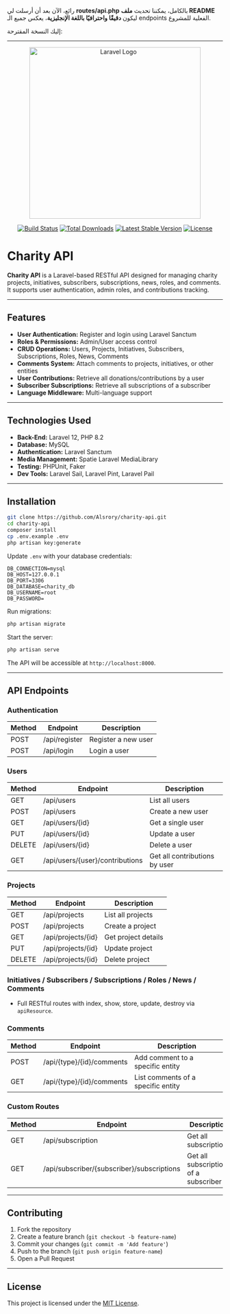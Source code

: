 رائع، الآن بعد أن أرسلت لي **routes/api.php** بالكامل، يمكننا تحديث **ملف README** ليكون **دقيقًا واحترافيًا باللغة الإنجليزية**، يعكس جميع الـ endpoints الفعلية للمشروع.

إليك النسخة المقترحة:

---

<p align="center">
  <a href="https://laravel.com" target="_blank">
    <img src="https://raw.githubusercontent.com/laravel/art/master/logo-lockup/5%20SVG/2%20CMYK/1%20Full%20Color/laravel-logolockup-cmyk-red.svg" width="400" alt="Laravel Logo">
  </a>
</p>

<p align="center">
  <a href="https://github.com/Alsrory/charity-api/actions"><img src="https://github.com/Alsrory/charity-api/workflows/tests/badge.svg" alt="Build Status"></a>
  <a href="https://packagist.org/packages/laravel/framework"><img src="https://img.shields.io/packagist/dt/laravel/framework" alt="Total Downloads"></a>
  <a href="https://packagist.org/packages/laravel/framework"><img src="https://img.shields.io/packagist/v/laravel/framework" alt="Latest Stable Version"></a>
  <a href="https://packagist.org/packages/laravel/framework"><img src="https://img.shields.io/packagist/l/laravel/framework" alt="License"></a>
</p>

# Charity API

**Charity API** is a Laravel-based RESTful API designed for managing charity projects, initiatives, subscribers, subscriptions, news, roles, and comments. It supports user authentication, admin roles, and contributions tracking.

---

## Features

* **User Authentication:** Register and login using Laravel Sanctum
* **Roles & Permissions:** Admin/User access control
* **CRUD Operations:** Users, Projects, Initiatives, Subscribers, Subscriptions, Roles, News, Comments
* **Comments System:** Attach comments to projects, initiatives, or other entities
* **User Contributions:** Retrieve all donations/contributions by a user
* **Subscriber Subscriptions:** Retrieve all subscriptions of a subscriber
* **Language Middleware:** Multi-language support

---

## Technologies Used

* **Back-End:** Laravel 12, PHP 8.2
* **Database:** MySQL
* **Authentication:** Laravel Sanctum
* **Media Management:** Spatie Laravel MediaLibrary
* **Testing:** PHPUnit, Faker
* **Dev Tools:** Laravel Sail, Laravel Pint, Laravel Pail

---

## Installation

```bash
git clone https://github.com/Alsrory/charity-api.git
cd charity-api
composer install
cp .env.example .env
php artisan key:generate
```

Update `.env` with your database credentials:

```env
DB_CONNECTION=mysql
DB_HOST=127.0.0.1
DB_PORT=3306
DB_DATABASE=charity_db
DB_USERNAME=root
DB_PASSWORD=
```

Run migrations:

```bash
php artisan migrate
```

Start the server:

```bash
php artisan serve
```

The API will be accessible at `http://localhost:8000`.

---

## API Endpoints

### Authentication

| Method | Endpoint      | Description         |
| ------ | ------------- | ------------------- |
| POST   | /api/register | Register a new user |
| POST   | /api/login    | Login a user        |

### Users

| Method | Endpoint                        | Description                   |
| ------ | ------------------------------- | ----------------------------- |
| GET    | /api/users                      | List all users                |
| POST   | /api/users                      | Create a new user             |
| GET    | /api/users/{id}                 | Get a single user             |
| PUT    | /api/users/{id}                 | Update a user                 |
| DELETE | /api/users/{id}                 | Delete a user                 |
| GET    | /api/users/{user}/contributions | Get all contributions by user |

### Projects

| Method | Endpoint           | Description         |
| ------ | ------------------ | ------------------- |
| GET    | /api/projects      | List all projects   |
| POST   | /api/projects      | Create a project    |
| GET    | /api/projects/{id} | Get project details |
| PUT    | /api/projects/{id} | Update project      |
| DELETE | /api/projects/{id} | Delete project      |

### Initiatives / Subscribers / Subscriptions / Roles / News / Comments

* Full RESTful routes with index, show, store, update, destroy via `apiResource`.

### Comments

| Method | Endpoint                  | Description                        |
| ------ | ------------------------- | ---------------------------------- |
| POST   | /api/{type}/{id}/comments | Add comment to a specific entity   |
| GET    | /api/{type}/{id}/comments | List comments of a specific entity |

### Custom Routes

| Method | Endpoint                                   | Description                           |
| ------ | ------------------------------------------ | ------------------------------------- |
| GET    | /api/subscription                          | Get all subscriptions                 |
| GET    | /api/subscriber/{subscriber}/subscriptions | Get all subscriptions of a subscriber |

---

## Contributing

1. Fork the repository
2. Create a feature branch (`git checkout -b feature-name`)
3. Commit your changes (`git commit -m 'Add feature'`)
4. Push to the branch (`git push origin feature-name`)
5. Open a Pull Request

---

## License

This project is licensed under the [MIT License](LICENSE).
